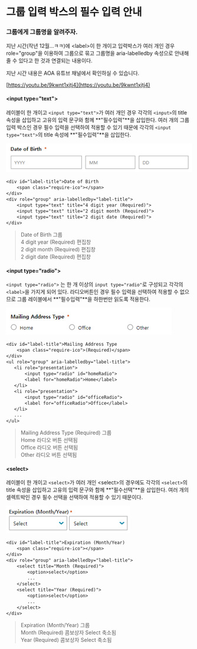 # 그룹 입력 박스의 필수 입력 안내

### 그룹에게 그룹명을 알려주자.

지난 시간\(작년 12월...ㅋㅋ\)에 &lt;label&gt;이 한 개이고 입력박스가 여러 개인 경우 role="group"을 이용하여 그룹으로 묶고 그룹명을 aria-labelledby 속성으로 안내해 줄 수 있다고 한 것과 연결되는 내용이다.

지난 시간 내용은 AOA 유튜브 채널에서 확인하실 수 있습니다.

[https://youtu.be/9kwnt1xjtj4](https://youtu.be/9kwnt1xjtj4)

#### &lt;input type="text"&gt; 

레이블이 한 개이고 `<input type="text">`가 여러 개인 경우 각각의 `<input>`의 title 속성을 삽입하고 고유의 입력 문구와 함께 **"필수입력"**을 삽입한다. 여러 개의 그룹 입력 박스인 경우 필수 입력을 선택하여 적용할 수 있기 때문에 각각의  `<input type="text">`의 title 속성에 **"필수입력"**을 삽입한다.

![](../../.gitbook/assets/image%20%289%29.png)

```markup
<div id="label-title">Date of Birth
    <span class="require-ico"></span>
</div>
<div role="group" aria-labelledby="label-title">
    <input type="text" title="4 digit year (Required)">
    <input type="text" title="2 digit month (Required)">
    <input type="text" title="2 digit date (Required)">
</div>
```

> Date of Birth 그룹   
> 4 digit year \(Required\) 편집창   
> 2 digit month \(Required\) 편집창  
> 2 digit date \(Required\) 편집창

####  &lt;input type="radio"&gt; 

`<input type="radio">` 는 한 개 이상의 `input type="radio"`로 구성되고 각각의 `<label>`을 가지게 되어 있다. 라디오버튼인 경우 필수 입력을 선택하여 적용할 수 없으므로 그룹 레이블에서 **"필수입력"**을 하한번만 읽도록 적용한다.

![](../../.gitbook/assets/image%20%2828%29.png)

```markup
<div id="label-title">Mailing Address Type
    <span class="require-ico">(Required)</span>
</div>
<ul role="group" aria-labelledby="label-title"> 
   <li role="presentation">
       <input type="radio" id="homeRadio">
       <label for="homeRadio">Home</label>  
   </li>
   <li role="presentation">
       <input type="radio" id="officeRadio">                            
       <label for="officeRadio">Office</label>
   </li>
   ...
</ul>

```

> Mailing Address Type \(Required\) 그룹   
> Home 라디오 버튼 선택됨   
> Office 라디오 버튼 선택됨   
> Other 라디오 버튼 선택됨

#### &lt;select&gt;

레이블이 한 개이고 `<select>`가 여러 개인 &lt;select&gt;의 경우에도 각각의 `<select>`의 title 속성을 삽입하고 고유의 입력 문구와 함께 **"필수선택"**을 삽입한다. 여러 개의 셀렉트박인 경우 필수 선택을 선택하여 적용할 수 있기 때문이다.

![](../../.gitbook/assets/image%20%2820%29.png)

```markup
<div id="label-title">Expiration (Month/Year)
    <span class="require-ico"></span>
</div>
<div role="group" aria-labelledby="label-title">
    <select title="Month (Required)">
        <option>select</option>
        ...
    </select>
    <select title="Year (Required)">
        <option>select</option>
        ...
    </select>
</div>
```

> Expiration \(Month/Year\) 그룹   
> Month \(Required\) 콤보상자 Select 축소됨   
> Year \(Required\) 콤보상자 Select 축소됨

